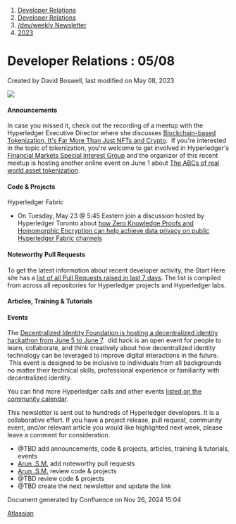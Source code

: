 1. [Developer Relations](index.html)
2. [Developer Relations](Developer-Relations_17170434.html)
3. [/dev/weekly Newsletter](17170445.html)
4. [2023](2023_17171809.html)

# Developer Relations : 05/08

Created by David Boswell, last modified on May 08, 2023

![](attachments/17170434/17171308.png?height=169)

#### Announcements

In case you missed it, check out the recording of a meetup with the Hyperledger Executive Director where she discusses [Blockchain-based Tokenization, It's Far More Than Just NFTs and Crypto](https://www.youtube.com/watch?v=KCbTOxC7iLo).  If you're interested in the topic of tokenization, you're welcome to get involved in Hyperledger's [Financial Markets Special Interest Group](https://lf-hyperledger.atlassian.net/wiki/display/CMSIG/) and the organizer of this recent meetup is hosting another online event on June 1 about [The ABCs of real world asset tokenization](https://www.linkedin.com/events/theabcsofrealworldassettokeniza7059970353309106176/about/).

#### Code &amp; Projects

Hyperledger Fabric

- On Tuesday, May 23 @ 5:45 Eastern join a discussion hosted by Hyperledger Toronto about [how Zero Knowledge Proofs and Homomorphic Encryption can help achieve data privacy on public Hyperledger Fabric channels](https://www.meetup.com/hyperledger-nyc/events/293306611/)

#### Noteworthy Pull Requests

To get the latest information about recent developer activity, the Start Here site has a [list of all Pull Requests raised in last 7 days](https://start-here.hyperledger.org/pull-requests). The list is compiled from across all repositories for Hyperledger projects and Hyperledger labs.

#### Articles, Training &amp; Tutorials

#### Events

The [Decentralized Identity Foundation is hosting a decentralized identity hackathon from June 5 to June 7](https://www.eventbrite.com/e/didhack-decentralized-identity-hackathon-tickets-626600859037).  did:hack is an open event for people to learn, collaborate, and think creatively about how decentralized identity technology can be leveraged to improve digital interactions in the future.  This event is designed to be inclusive to individuals from all backgrounds no matter their technical skills, professional experience or familiarity with decentralized identity.

You can find more Hyperledger calls and other events [listed on the community calendar](https://lf-hyperledger.atlassian.net/wiki/display/HYP/Calendar+of+Public+Meetings).

This newsletter is sent out to hundreds of Hyperledger developers. It is a collaborative effort. If you have a project release, pull request, community event, and/or relevant article you would like highlighted next week, please leave a comment for consideration.

- @TBD add announcements, code &amp; projects, articles, training &amp; tutorials, events
- [Arun .S.M.](https://lf-hyperledger.atlassian.net/wiki/people/621a0e5097d313006ba7386a?ref=confluence) add noteworthy pull requests
- [Arun .S.M.](https://lf-hyperledger.atlassian.net/wiki/people/621a0e5097d313006ba7386a?ref=confluence) review code &amp; projects
- @TBD review code &amp; projects
- @TBD create the next newsletter and update the link

Document generated by Confluence on Nov 26, 2024 15:04

[Atlassian](http://www.atlassian.com/)
